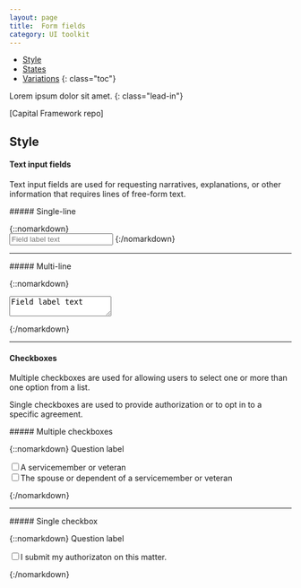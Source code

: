 ```yaml
---
layout: page
title:  Form fields
category: UI toolkit
---
```


- [Style](#style)
- [States](#states)
- [Variations](#variations)
{: class="toc"}

<div class="content-67 content-first">

Lorem ipsum dolor sit amet. 
{: class="lead-in"}

</div>

<div class="content-33 content-last">

[Capital Framework repo]

</div>    

## Style

<div class="content-33 content-first">

#### Text input fields

Text input fields are used for requesting narratives, explanations, or other information that requires lines of free-form text.

</div>

<div class="content-67 content-last">

<div class="content-33 content-first">
##### Single-line
</div>

<div class="content-67 content-last">

{::nomarkdown}  
<input placeholder="Field label text" type="text">
{:/nomarkdown}

</div> 

---

<div class="content-33 content-first">
##### Multi-line
</div>

<div class="content-67 content-last">

{::nomarkdown}  
<textarea>Field label text</textarea>
{:/nomarkdown}

</div> 

</div> 

---

<div class="content-33 content-first">

#### Checkboxes

Multiple checkboxes are used for allowing users to select one or more than one option from a list.

Single checkboxes are used to provide authorization or to opt in to a specific agreement.

</div>

<div class="content-67 content-last">

<div class="content-33 content-first">
##### Multiple checkboxes
</div>

<div class="content-67 content-last">

{::nomarkdown} 
<label>Question label</label> 
<form>
<input type="checkbox">A servicemember or veteran<br>
<input type="checkbox">The spouse or dependent of a servicemember or veteran
</form>
{:/nomarkdown}

</div> 

---

<div class="content-33 content-first">
##### Single checkbox
</div>

<div class="content-67 content-last">
  
{::nomarkdown} 
<label>Question label</label> 
<form>
<input type="checkbox">I submit my authorizaton on this matter.
</form>
{:/nomarkdown}

</div> 